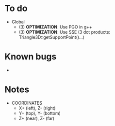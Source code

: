 # To do
- Global
	- (3) **OPTIMIZATION**: Use PGO in g++
	- (3) **OPTIMIZATION**: Use SSE (3 dot products: Triangle3D<T>::getSupportPoint()...)

# Known bugs
- 

# Notes
- COORDINATES
    - X+ (left), Z- (right)
    - Y+ (top), Y- (bottom)
    - Z+ (near), Z- (far)
